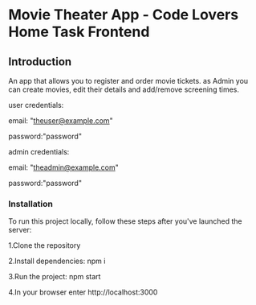 # Movie Theater App - Code Lovers Home Task Frontend

## Introduction

An app that allows you to register and order movie tickets. as Admin you can create movies, edit their details and add/remove screening times.


user credentials:

email: "theuser@example.com"

password:"password"



admin credentials: 

email: "theadmin@example.com" 

password:"password"


### Installation
To run this project locally, follow these steps after you've launched the server:

1.Clone the repository

2.Install dependencies: npm i

3.Run the project: npm start

4.In your browser enter http://localhost:3000


